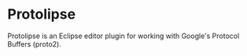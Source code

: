 # Protolipse
Protolipse is an Eclipse editor plugin for working with Google's Protocol Buffers (proto2).
